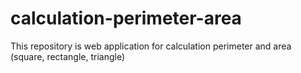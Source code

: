 # calculation-perimeter-area
This repository is web application for calculation perimeter and area (square, rectangle, triangle)

